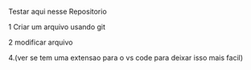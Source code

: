 Testar aqui nesse Repositorio

1 Criar um arquivo usando git 

2 modificar arquivo

4.(ver se tem uma extensao para o vs code para deixar isso mais facil)
